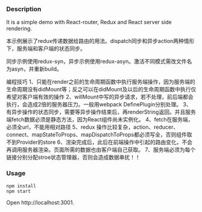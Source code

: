 ### Description

It is a simple demo with React-router, Redux and React server side rendering.

本示例展示了redux传递数据给路由的用法。dispatch同步和异步action两种情形下，服务端和客户端的状态同步。

同步示例使用redux-syn，异步示例使用redux-asyn。激活不同模式需改文件名为asyn，并重新build。

编程技巧
1、只能在render之前的生命周期函数中执行服务端操作，因为服务端的生命周期没有didMount等；反之可以在didMount及以后的生命周期函数中执行仅希望对客户端有效的操作
2、willMount中写的异步请求，若不处理，前后端都会执行，会造成2倍的服务器压力。一般用webpack  DefinePlugin分别处理。
3、有异步操作的状态同步，需要等异步操作结束后，再renderString返回。并且服务端fetch数据必须是静态方法，因为React组件尚未实例化。
4、fetch在服务端，必须全url，不能用相对路径
5、redux 操作比较复杂，action、reducer、connect、mapStateToProps、mapDispatchToProps都必须写全，否则组件取不到Provider的store
6、渲染完成后，此后在前端操作中引起的路由变化，不会再调用服务器渲染。页面所需的数据也由客户端自己获取。
7、服务端必须为每个链接分别分配stroe状态管理器，否则会造成数据串扰！！

### Usage
```
npm install
npm start
```
Open http://localhost:3001. 

